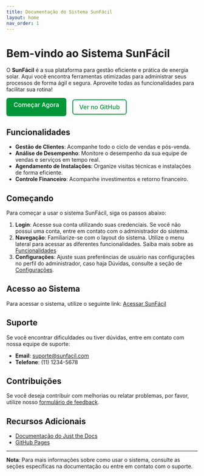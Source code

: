 ```yaml
---
title: Documentação do Sistema SunFácil
layout: home
nav_order: 1
---
```


# Bem-vindo ao Sistema SunFácil

O **SunFácil** é a sua plataforma para gestão eficiente e prática de energia solar. Aqui você encontra ferramentas otimizadas para administrar seus processos de forma ágil e segura. Aproveite todas as funcionalidades para facilitar sua rotina!


<div style="display: flex; gap: 1rem;">
  <a href="#começando" 
     style="width: 25%; text-align: center; background-color: #009739; color: white; border: none; padding: 0.5rem 1rem; border-radius: 6px; box-shadow: 0 2px 4px rgba(0, 0, 0, 0.1); transition: all 0.2s ease-in-out; font-weight: 500; font-size: 1rem; cursor: pointer; text-decoration: none;"
     onmouseover="this.style.transform='translateY(-2px)'; this.style.boxShadow='0 4px 8px rgba(0, 0, 0, 0.15)'"
     onmouseout="this.style.transform='none'; this.style.boxShadow='0 2px 4px rgba(0, 0, 0, 0.1)'">
  Começar Agora
  </a>

  <a href="https://github.com/SunFacil-Labs/sunfacil-just-documentation" 
     style="width: 25%; text-align: center; background-color: white; color: #009739; border: 2px solid #009739; padding: 0.5rem 1rem; border-radius: 6px; box-shadow: 0 2px 4px rgba(0, 0, 0, 0.1); transition: all 0.2s ease-in-out; font-weight: 500; font-size: 1rem; cursor: pointer; text-decoration: none;"
     onmouseover="this.style.transform='translateY(-2px)'; this.style.boxShadow='0 4px 8px rgba(0, 0, 0, 0.15)'"
     onmouseout="this.style.transform='none'; this.style.boxShadow='0 2px 4px rgba(0, 0, 0, 0.1)'">
  Ver no GitHub
  </a>
</div>

## Funcionalidades

- **Gestão de Clientes**: Acompanhe todo o ciclo de vendas e pós-venda.
- **Análise de Desempenho**: Monitore o desempenho da sua equipe de vendas e serviços em tempo real.
- **Agendamento de Instalações**: Organize visitas técnicas e instalações de forma eficiente.
- **Controle Financeiro**: Acompanhe investimentos e retorno financeiro.

## Começando

Para começar a usar o sistema SunFácil, siga os passos abaixo:

1. **Login**: Acesse sua conta utilizando suas credenciais. Se você não possui uma conta, entre em contato com o administrador do sistema.
2. **Navegação**: Familiarize-se com o layout do sistema. Utilize o menu lateral para acessar as diferentes funcionalidades. Saiba mais sobre as [Funcionalidades](/docs/functions/)
3. **Configurações**: Ajuste suas preferências de usuário nas configurações no perfil do administrador, caso haja Dúvidas, consulte a seção de [Configurações](/docs/config/).

## Acesso ao Sistema

Para acessar o sistema, utilize o seguinte link: [Acessar SunFácil](https://painel.sunfacil.com.br)

## Suporte

Se você encontrar dificuldades ou tiver dúvidas, entre em contato com nossa equipe de suporte:

- **Email**: suporte@sunfacil.com
- **Telefone**: (11) 1234-5678

## Contribuições

Se você deseja contribuir com melhorias ou relatar problemas, por favor, utilize nosso [formulário de feedback](/forms/forms/).


## Recursos Adicionais

- [Documentação do Just the Docs](https://just-the-docs.github.io/just-the-docs/)
- [GitHub Pages](https://docs.github.com/en/pages)

---

**Nota**: Para mais informações sobre como usar o sistema, consulte as seções específicas na documentação ou entre em contato com o suporte.
